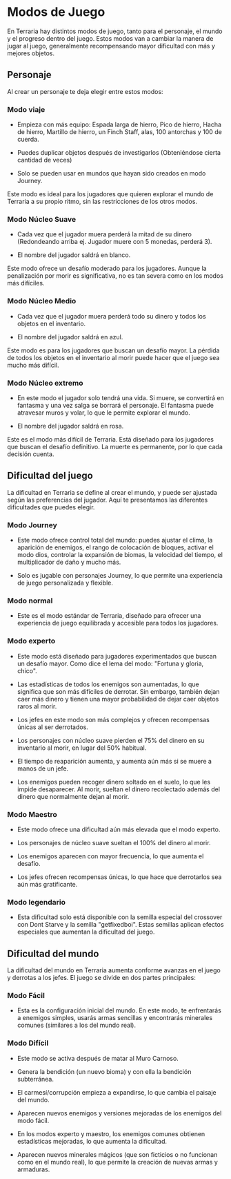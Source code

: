 # Modos de Juego

En Terraria hay distintos modos de juego, tanto para el personaje, el mundo y el progreso dentro del juego. Estos modos van a cambiar la manera de jugar al juego, generalmente recompensando mayor dificultad con más y mejores objetos.

## Personaje

Al crear un personaje te deja elegir entre estos modos:

### Modo viaje

- Empieza con más equipo: Espada larga de hierro, Pico de hierro, Hacha de hierro, Martillo de hierro, un Finch Staff, alas, 100 antorchas y 100 de cuerda.

- Puedes duplicar objetos después de investigarlos (Obteniéndose cierta cantidad de veces)

- Solo se pueden usar en mundos que hayan sido creados en modo Journey.

Este modo es ideal para los jugadores que quieren explorar el mundo de Terraria a su propio ritmo, sin las restricciones de los otros modos.

### Modo Núcleo Suave

- Cada vez que el jugador muera perderá la mitad de su dinero (Redondeando arriba ej. Jugador muere con  5 monedas, perderá 3).

- El nombre del jugador saldrá en blanco.

Este modo ofrece un desafío moderado para los jugadores. Aunque la penalización por morir es significativa, no es tan severa como en los modos más difíciles.

### Modo Núcleo Medio

- Cada vez que el jugador muera perderá todo su dinero y todos los objetos en el inventario.

- El nombre del jugador saldrá en azul.

Este modo es para los jugadores que buscan un desafío mayor. La pérdida de todos los objetos en el inventario al morir puede hacer que el juego sea mucho más difícil.

### Modo Núcleo extremo

- En este modo el jugador solo tendrá una vida. Si muere, se convertirá en fantasma y una vez salga se borrará el personaje. El fantasma puede atravesar muros y volar, lo que le permite explorar el mundo.

- El nombre del jugador saldrá en rosa.

Este es el modo más difícil de Terraria. Está diseñado para los jugadores que buscan el desafío definitivo. La muerte es permanente, por lo que cada decisión cuenta.

## Dificultad del juego

La dificultad en Terraria se define al crear el mundo, y puede ser ajustada según las preferencias del jugador. Aquí te presentamos las diferentes dificultades que puedes elegir.

### Modo Journey

- Este modo ofrece control total del mundo: puedes ajustar el clima, la aparición de enemigos, el rango de colocación de bloques, activar el modo dios, controlar la expansión de biomas, la velocidad del tiempo, el multiplicador de daño y mucho más.

- Solo es jugable con personajes Journey, lo que permite una experiencia de juego personalizada y flexible.

### Modo normal

- Este es el modo estándar de Terraria, diseñado para ofrecer una experiencia de juego equilibrada y accesible para todos los jugadores.

### Modo experto

- Este modo está diseñado para jugadores experimentados que buscan un desafío mayor. Como dice el lema del modo: "Fortuna y gloria, chico".

- Las estadísticas de todos los enemigos son aumentadas, lo que significa que son más difíciles de derrotar. Sin embargo, también dejan caer más dinero y tienen una mayor probabilidad de dejar caer objetos raros al morir.

- Los jefes en este modo son más complejos y ofrecen recompensas únicas al ser derrotados.

- Los personajes con núcleo suave pierden el 75% del dinero en su inventario al morir, en lugar del 50% habitual.

- El tiempo de reaparición aumenta, y aumenta aún más si se muere a manos de un jefe.

- Los enemigos pueden recoger dinero soltado en el suelo, lo que les impide desaparecer. Al morir, sueltan el dinero recolectado además del dinero que normalmente dejan al morir.

### Modo Maestro

- Este modo ofrece una dificultad aún más elevada que el modo experto.

- Los personajes de núcleo suave sueltan el 100% del dinero al morir.

- Los enemigos aparecen con mayor frecuencia, lo que aumenta el desafío.

- Los jefes ofrecen recompensas únicas, lo que hace que derrotarlos sea aún más gratificante.

### Modo legendario

- Esta dificultad solo está disponible con la semilla especial del crossover con Dont Starve y la semilla "getfixedboi". Estas semillas aplican efectos especiales que aumentan la dificultad del juego.

## Dificultad del mundo

La dificultad del mundo en Terraria aumenta conforme avanzas en el juego y derrotas a los jefes. El juego se divide en dos partes principales:

### Modo Fácil

- Esta es la configuración inicial del mundo. En este modo, te enfrentarás a enemigos simples, usarás armas sencillas y encontrarás minerales comunes (similares a los del mundo real).

### Modo Difícil

- Este modo se activa después de matar al Muro Carnoso.

- Genera la bendición (un nuevo bioma) y con ella la bendición subterránea.

- El carmesí/corrupción empieza a expandirse, lo que cambia el paisaje del mundo.

- Aparecen nuevos enemigos y versiones mejoradas de los enemigos del modo fácil.

- En los modos experto y maestro, los enemigos comunes obtienen estadísticas mejoradas, lo que aumenta la dificultad.

- Aparecen nuevos minerales mágicos (que son ficticios o no funcionan como en el mundo real), lo que permite la creación de nuevas armas y armaduras.
